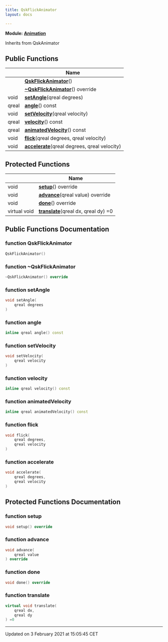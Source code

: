 ```yaml
---
title: QskFlickAnimator
layout: docs

---
```



**Module:** **[Animation](/docs/modules/group__Animation/)**



Inherits from QskAnimator

## Public Functions

|                | Name           |
| -------------- | -------------- |
| | **[QskFlickAnimator](/docs/classes/classQskFlickAnimator/#function-qskflickanimator)**() |
| | **[~QskFlickAnimator](/docs/classes/classQskFlickAnimator/#function-~qskflickanimator)**() override |
| void | **[setAngle](/docs/classes/classQskFlickAnimator/#function-setangle)**(qreal degrees) |
| qreal | **[angle](/docs/classes/classQskFlickAnimator/#function-angle)**() const |
| void | **[setVelocity](/docs/classes/classQskFlickAnimator/#function-setvelocity)**(qreal velocity) |
| qreal | **[velocity](/docs/classes/classQskFlickAnimator/#function-velocity)**() const |
| qreal | **[animatedVelocity](/docs/classes/classQskFlickAnimator/#function-animatedvelocity)**() const |
| void | **[flick](/docs/classes/classQskFlickAnimator/#function-flick)**(qreal degrees, qreal velocity) |
| void | **[accelerate](/docs/classes/classQskFlickAnimator/#function-accelerate)**(qreal degrees, qreal velocity) |

## Protected Functions

|                | Name           |
| -------------- | -------------- |
| void | **[setup](/docs/classes/classQskFlickAnimator/#function-setup)**() override |
| void | **[advance](/docs/classes/classQskFlickAnimator/#function-advance)**(qreal value) override |
| void | **[done](/docs/classes/classQskFlickAnimator/#function-done)**() override |
| virtual void | **[translate](/docs/classes/classQskFlickAnimator/#function-translate)**(qreal dx, qreal dy) =0 |

## Public Functions Documentation

### function QskFlickAnimator

```cpp
QskFlickAnimator()
```


### function ~QskFlickAnimator

```cpp
~QskFlickAnimator() override
```


### function setAngle

```cpp
void setAngle(
    qreal degrees
)
```


### function angle

```cpp
inline qreal angle() const
```


### function setVelocity

```cpp
void setVelocity(
    qreal velocity
)
```


### function velocity

```cpp
inline qreal velocity() const
```


### function animatedVelocity

```cpp
inline qreal animatedVelocity() const
```


### function flick

```cpp
void flick(
    qreal degrees,
    qreal velocity
)
```


### function accelerate

```cpp
void accelerate(
    qreal degrees,
    qreal velocity
)
```


## Protected Functions Documentation

### function setup

```cpp
void setup() override
```


### function advance

```cpp
void advance(
    qreal value
) override
```


### function done

```cpp
void done() override
```


### function translate

```cpp
virtual void translate(
    qreal dx,
    qreal dy
) =0
```


-------------------------------

Updated on  3 February 2021 at 15:05:45 CET